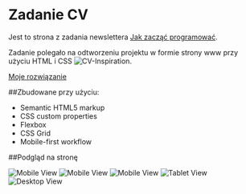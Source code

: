 # Zadanie CV
Jest to strona z zadania newslettera [Jak zacząć programować](#www.jakzaczacprogramowac.pl).

Zadanie polegało na odtworzeniu projektu w formie strony www przy użyciu HTML i CSS ![CV-Inspiration](./img/inspiracja.png).



[Moje rozwiązanie](https://shroomsky.github.io/About_Me/)


##Zbudowane przy użyciu:

- Semantic HTML5 markup
- CSS custom properties
- Flexbox
- CSS Grid
- Mobile-first workflow



##Podgląd na stronę

![Mobile View](./Screenshot_1.png)
![Mobile View](./Screenshot_2.png)
![Mobile View](./Screenshot_3.png)
![Tablet View](./Screenshot_4.png)
![Desktop View](./Screenshot_5.png)
